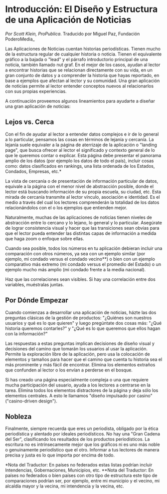 # Introducción: El Diseño y Estructura de una Aplicación de Noticias

_Por Scott Klein, ProPublica_. Traducido por Miguel Paz, Fundación PoderoMedia_

Las Aplicaciones de Noticias cuentan historias periodísticas. Tienen mucho de la estructura regular de 
cualquier historia o noticia. Tienen el equivalente gráfico a la bajada o "lead" y el párrafo introductorio 
principal de una noticia, también llamado nut graf. En el mejor de los casos, ayudan al lector a encontrar historias 
que se relacionan directamente con su vida, en un gran conjunto de datos y a comprender la historia que hayas reportado, 
en base a ejemplos que afectan al lector y su comunidad. Una gran aplicación de noticias permite al lector entender 
conceptos nuevos al relacionarlos con sus propias experiencias.

A continuación proveemos algunos lineamientos para ayudarte a diseñar una gran aplicación de noticias:

## Lejos vs. Cerca

Con el fin de ayudar al lector a entender datos complejos e ir de lo general a lo particular, pensamos 
las cosas en términos de lejanía y cercanía. La lejanía suele equivaler a la página de aterrizaje
de la aplicación o "landing page", que busca ofrecer al lector el significado y contexto general
de lo que le queremos contar o explicar. Esta página debe presentar el panorama amplio de los datos 
(por ejemplo los datos de todo el país), incluir cosas como: datos clasificados en rankings, una lista 
ordenada de los Estados, Condados, Empresas, etc.* 

La vista de cercanía o de presentación de información particular de datos, equivale a la página
con el menor nivel de abstracción posible, donde el lector está buscando información de su propia escuela, su ciudad, etc.
Esta mirada de cercanía transmite al lector vínculo, asociación e identidad. Es el medio a través del cual los lectores 
comprenderán la totalidad de los datos relacionándolos con el o los ejemplos que entienden mejor.

Naturalmente, muchas de las aplicaciones de noticias tienen niveles de abstracción entre lo cercano y lo lejano, 
lo general y lo particular. Asegúrate de lograr consistencia visual y hacer que las transiciones sean obvias
para que el lector pueda entender las distintas capas de información a medida que haga zoom o enfoque 
sobre ellas.

Cuando sea posible, todos los números en tu aplicación debieran incluir una comparación con otros números, 
ya sea con un ejemplo similar (por ejemplo, mi condado versus el condado vecino**) o bien con un ejemplo 
comparativo más extremo (mi condado versus el promedio del Estado) o un ejemplo mucho más amplio 
(mi condado frente a la media nacional).

Haz que las correlaciones sean visibles. Si hay una correlación entre dos variables, muéstralas juntas.

## Por Dónde Empezar

Cuando comienzas a desarrollar una aplicación de noticias, házte las dos preguntas clásicas de la gestión de productos: 
"¿Quiénes son nuestros usuarios y qué es lo que quieren" y luego pregúntate dos cosas más: 
"¿Qué historia queremos contarles?" y "¿Qué es lo que queremos que ellos hagan con la información?"

Las respuestas a estas preguntas implican decisiones de diseño visual y decisiones del camino que tomarán los usuarios al usar la aplicación.
Permite la exploración libre de la aplicación, pero usa la colocación de elementos y tamaños para hacer que el camino 
que cuenta tu historia sea el más prominente y más fácil de encontrar. Elimina los elementos extraños que confunden al lector 
o los envían a perderse en el bosque.

Si has creado una página especialmente compleja o una que requiere mucha participación del usuario, ayuda a los lectores
a centrarse en la tarea. Elimina todos los elementos distractores de la página y deja sólo los elementos centrales. 
A esto le llamamos "diseño impulsado por casino" ("casino-driven design").


## Nobleza

Finalmente, siempre recuerda que eres un periodista, obligado por la ética periodística
y alentado por ideales periodísticos. No hay una "Gran Cadena del Ser", clasificando los resultados de 
los productos periodísticos. La escritura no es intrínsecamente mejor que los gráficos ni es uno más noble 
o genuinamente periodístico que el otro. Informar a tus lectores de manera precisa y justa es lo que 
importa por encima de todo.

*Nota del Traductor: En países no federados estas listas podrían incluir 
Intendencias, Gobernaciones, Municipios, etc.
**Nota del Traductor: En países no federados o bien países con otro tipo de estructura este tipo de comparaciones 
podrían ser, por ejemplo, entre mi municipio y el vecino, mi alcaldía mayor y la vecina, mi intendencia y 
la vecina, etc. 
